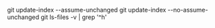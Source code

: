 git update-index --assume-unchanged <file>
git update-index --no-assume-unchanged <file>
git ls-files -v | grep '^h'
